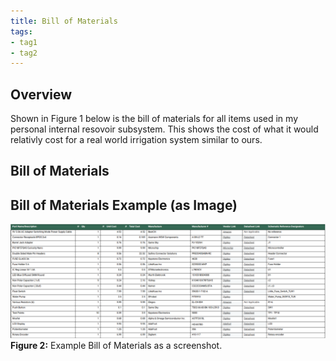 ```yaml
---
title: Bill of Materials
tags:
- tag1
- tag2
---
```


## Overview
Shown in Figure 1 below is the bill of materials for all items used in my personal internal resovoir subsystem. This shows the cost of what it would relativly cost for a real world irrigation system similar to ours. 

## Bill of Materials


<!-- | **Part Name/Description** | **Qty** | **Unit Cost** | **Total Cost** | **Manufacture** | **Manufacturer #** | **Vendor Link** |**Datasheet Link** | **Schematic Reference Designators** |
|:--------------------|:----|:---------------|:-----|:--------|:-----|:-----|:----|:-----|
8-bit SIPO/SISO Shift Register, SOIC-16 package | 1 | $0.49 | $ 0.49 | NXP | 74HC595D,112 | [DigiKey](https://www.digikey.com/en/products/detail/nexperia-usa-inc/74HC595D-112/763550) | [datasheet link](https://assets.nexperia.com/documents/data-sheet/74HC_HCT595.pdf) | U1 |
0.1 µF Ceramic Capacitor, +/-10%, X7R, 50V, 0805 package |10 | 0.2750 | $2.75 | KEMET | C0805F104K5RACTU | PRLTA 109 |n/a | C2, C4, C6, C7, C8, C9, C10, C11, C12, C16 -->



## Bill of Materials Example (as Image)
![](BOMFinal.png)
**Figure 2:** Example Bill of Materials as a screenshot.


